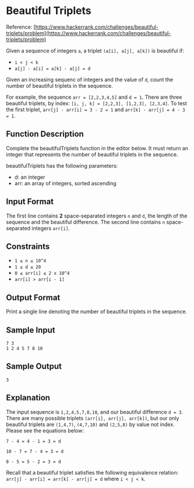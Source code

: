 # Beautiful Triplets
Reference: [https://www.hackerrank.com/challenges/beautiful-triplets/problem](https://www.hackerrank.com/challenges/beautiful-triplets/problem)

Given a sequence of integers `a`, a triplet `(a[i], a[j], a[k])` is beautiful if:

- `i < j < k`
- `a[j] - a[i] = a[k] - a[j] = d`

Given an increasing sequenc of integers and the value of `d`, count the number of beautiful triplets in the sequence.

For example, the sequence `arr = [2,2,3,4,5]` and `d = 1`. There are three beautiful triplets, by index: `[i, j, k] = [2,2,3], [1,2,3], [2,3,4]`. To test the first triplet, `arr[j] - arr[i] = 3 - 2 = 1` and `arr[k] - arr[j] = 4 - 3 = 1`.

## Function Description

Complete the beautifulTriplets function in the editor below. It must return an integer that represents the number of beautiful triplets in the sequence.

beautifulTriplets has the following parameters:

- d: an integer
- arr: an array of integers, sorted ascending

## Input Format

The first line contains **2** space-separated integers `n` and `d`, the length of the sequence and the beautiful difference. 
The second line contains `n` space-separated integers `arr[i]`.

## Constraints

- `1 ≤ n ≤ 10^4`
- `1 ≤ d ≤ 20`
- `0 ≤ arr[i] ≤ 2 x 10^4`
- `arr[i] > arr[i - 1]`

## Output Format

Print a single line denoting the number of beautiful triplets in the sequence.

## Sample Input

```
7 3
1 2 4 5 7 8 10
```

## Sample Output

```
3
```

## Explanation

The input sequence is `1,2,4,5,7,8,10`, and our beautiful difference `d = 3`. There are many possible triplets `(arr[i], arr[j], arr[k])`, but our only beautiful triplets are `(1,4,7)`, `(4,7,10)` and `(2,5,8)` by value not index. Please see the equations below:

`7 - 4 = 4 - 1 = 3 = d`

`10 - 7 = 7 - 4 = 3 = d`

`8 - 5 = 5 - 2 = 3 = d`

Recall that a beautiful triplet satisfies the following equivalence relation: `arr[j] - arr[i] = arr[k] - arr[j] = d` where `i < j < k`.
